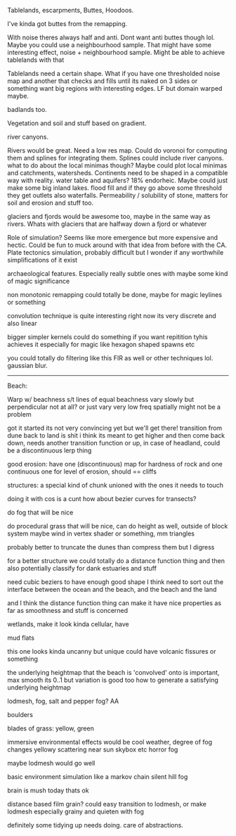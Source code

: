 Tablelands, escarpments, Buttes, Hoodoos.

I've kinda got buttes from the remapping.

With noise theres always half and anti.
Dont want anti buttes though lol. Maybe you could use a neighbourhood sample. That might have some interesting effect, noise + neighbourhood sample.
Might be able to achieve tablelands with that


Tablelands need a certain shape. What if you have one thresholded noise map and another that checks and fills until its naked on 3 sides or something
want big regions with interesting edges. LF but domain warped maybe.


badlands too.

Vegetation and soil and stuff based on gradient.

river canyons.





Rivers would be great. Need a low res map. Could do voronoi for computing them and splines for integrating them. Splines could include river canyons.
what to do about the local minimas though? Maybe could plot local minimas and catchments, watersheds. Continents need to be shaped in a compatible way with reality.
water table and aquifers?
18% endorheic. Maybe could just make some big inland lakes. flood fill and if they go above some threshold they get outlets
also waterfalls.
Permeability / solubility of stone, matters for soil and erosion and stuff too.

glaciers and fjords would be awesome too, maybe in the same way as rivers. Whats with glaciers that are halfway down a fjord or whatever





Role of simulation? Seems like more emergence but more expensive and hectic. Could be fun to muck around with that idea from before with the CA.
Plate tectonics simulation, probably difficult but I wonder if any worthwhile simplifications of it exist







archaeological features. Especially really subtle ones with maybe some kind of magic significance


non monotonic remapping could totally be done, maybe for magic leylines or something

convolution technique is quite interesting
right now its very discrete and also linear

bigger simpler kernels could do something
if you want repitition tyhis achieves it especially for magic like hexagon shaped spawns etc

you could totally do filtering like this FIR as well or other techniques lol. gaussian blur.

-------

Beach:

Warp w/ beachness s/t lines of equal beachness vary slowly but perpendicular not at all?
or just vary very low freq spatially might not be a problem

got it started its not very convincing yet but we'll get there!
transition from dune back to land is shit
i think its meant to get higher and then come back down, needs another transition function
or up, in case of headland, could be a discontinuous lerp thing


good erosion: have one (discontinuous) map for hardness of rock and one continuous one for level of erosion, should == cliffs

structures: a special kind of chunk unioned with the ones it needs to touch

doing it with cos is a cunt
how about bezier curves for transects?


do fog that will be nice

do procedural grass that will be nice, can do height as well, outside of block system
maybe wind in vertex shader or something, mm triangles


probably better to truncate the dunes than compress them but I digress

for a better structure we could totally do a distance function thing and then also potentially classify for dank estuaries and stuff


need cubic beziers to have enough good shape I think
need to sort out the interface between the ocean and the beach, and the beach and the land

and I think the distance function thing can make it have nice properties as far as smoothness and stuff is concerned




wetlands, make it look kinda cellular, have 

mud flats

this one looks kinda uncanny but unique
could have volcanic fissures or something


the underlying heightmap that the beach is 'convolved' onto is important, max smooth its 0..1 but variation is good too
how to generate a satisfying underlying heightmap

lodmesh, fog, salt and pepper fog?
AA


boulders

blades of grass: yellow, green

immersive environmental effects would be cool
weather, degree of fog changes
yellowy scattering near sun
skybox etc
horror fog

maybe lodmesh would go well

basic environment simulation like a markov chain
silent hill fog

brain is mush today thats ok

distance based film grain? could easy transition to lodmesh, or make lodmesh especially grainy and quieten with fog

definitely some tidying up needs doing. care of abstractions.